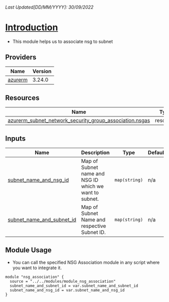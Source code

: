<!-- BEGIN_TF_DOCS -->
###### Last Updated[DD/MM/YYYY]: 30/09/2022
# <u> Introduction </u>
* This module helps us to associate nsg to subnet

## Providers

| Name | Version |
|------|---------|
| <a name="provider_azurerm"></a> [azurerm](#provider\_azurerm) | 3.24.0 |

## Resources

| Name | Type |
|------|------|
| [azurerm_subnet_network_security_group_association.nsgas](https://registry.terraform.io/providers/hashicorp/azurerm/latest/docs/resources/subnet_network_security_group_association) | resource |

## Inputs

| Name | Description | Type | Default | Required |
|------|-------------|------|---------|:--------:|
| <a name="input_subnet_name_and_nsg_id"></a> [subnet\_name\_and\_nsg\_id](#input\_subnet\_name\_and\_nsg\_id) | Map of Subnet name and NSG ID which we want to subnet. | `map(string)` | n/a | yes |
| <a name="input_subnet_name_and_subnet_id"></a> [subnet\_name\_and\_subnet\_id](#input\_subnet\_name\_and\_subnet\_id) | Map of Subnet Name and respective Subnet ID. | `map(string)` | n/a | yes |

## Module Usage 
* You can call the specified NSG Association module in any script where you want to integrate it.
```
module "nsg_association" {
  source = "../../modules/module_nsg_association"
  subnet_name_and_subnet_id = var.subnet_name_and_subnet_id
  subnet_name_and_nsg_id = var.subnet_name_and_nsg_id
}

```

<!-- END_TF_DOCS -->